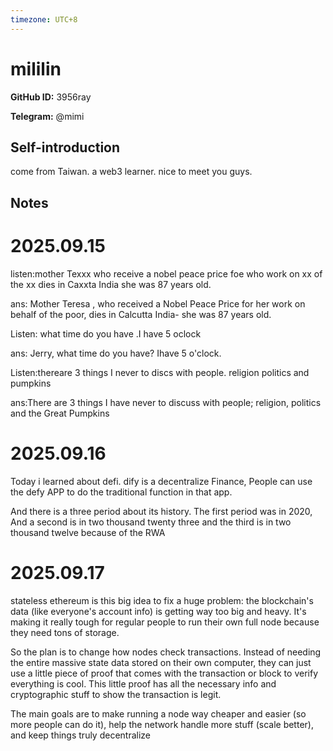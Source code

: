 ```yaml
---
timezone: UTC+8
---
```


# mililin

**GitHub ID:** 3956ray

**Telegram:** @mimi

## Self-introduction

come from Taiwan. a web3 learner. nice to meet you guys.

## Notes
<!-- Content_START -->
# 2025.09.15
<!-- DAILY_CHECKIN_2025-09-15_START -->
listen:mother Texxx who receive a nobel peace price foe who work on xx of the xx dies in Caxxta India she was 87 years old.

ans: Mother Teresa , who received a Nobel Peace Price for her work on behalf of the poor, dies in Calcutta India- she was 87 years old.

Listen: what time do you have .I have 5 oclock

ans: Jerry, what time do you have? Ihave 5 o'clock.

Listen:thereare 3 things I never to discs with people. religion politics and pumpkins

ans:There are 3 things I have never to discuss with people; religion, politics and the Great Pumpkins
<!-- DAILY_CHECKIN_2025-09-15_END -->


# 2025.09.16
<!-- DAILY_CHECKIN_2025-09-16_START -->
Today i learned about defi. dify is a decentralize Finance, People can use the defy APP to do the traditional function in that app.

And there is a three period about its history. The first period was in 2020, And a second is in two thousand twenty three and the third is in two thousand twelve because of the RWA
<!-- DAILY_CHECKIN_2025-09-16_END -->


# 2025.09.17
<!-- DAILY_CHECKIN_2025-09-17_START -->
stateless ethereum is this big idea to fix a huge problem: the blockchain's data (like everyone's account info) is getting way too big and heavy. It's making it really tough for regular people to run their own full node because they need tons of storage.

So the plan is to change how nodes check transactions. Instead of needing the entire massive state data stored on their own computer, they can just use a little piece of proof that comes with the transaction or block to verify everything is cool. This little proof has all the necessary info and cryptographic stuff to show the transaction is legit.

The main goals are to make running a node way cheaper and easier (so more people can do it), help the network handle more stuff (scale better), and keep things truly decentralize
<!-- DAILY_CHECKIN_2025-09-17_END -->
<!-- Content_END -->
